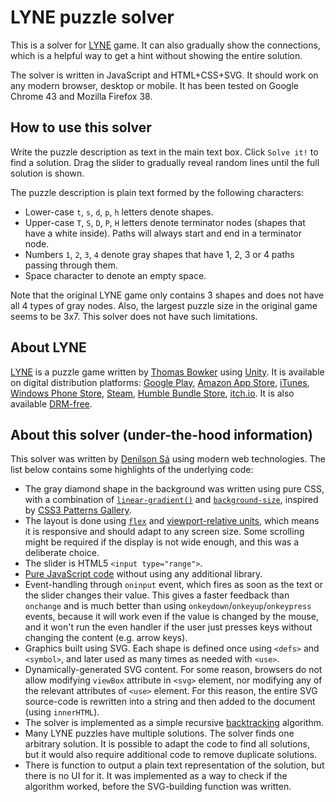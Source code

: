 LYNE puzzle solver
==================

This is a solver for [LYNE][] game. It can also gradually show the connections, which is a helpful way to get a hint without showing the entire solution.

The solver is written in JavaScript and HTML+CSS+SVG. It should work on any modern browser, desktop or mobile. It has been tested on Google Chrome 43 and Mozilla Firefox 38.

How to use this solver
----------------------

Write the puzzle description as text in the main text box. Click `Solve it!` to find a solution. Drag the slider to gradually reveal random lines until the full solution is shown.

The puzzle description is plain text formed by the following characters:

* Lower-case `t`, `s`, `d`, `p`, `h` letters denote shapes.
* Upper-case `T`, `S`, `D`, `P`, `H` letters denote terminator nodes (shapes that have a white inside). Paths will always start and end in a terminator node.
* Numbers `1`, `2`, `3`, `4` denote gray shapes that have 1, 2, 3 or 4 paths passing through them.
* Space character to denote an empty space.

Note that the original LYNE game only contains 3 shapes and does not have all 4 types of gray nodes. Also, the largest puzzle size in the original game seems to be 3x7. This solver does not have such limitations.

About LYNE
----------

[LYNE][] is a puzzle game written by [Thomas Bowker][tb] using [Unity][]. It is available on digital distribution platforms: [Google Play][play], [Amazon App Store][amazon], [iTunes][itunes], [Windows Phone Store][wp], [Steam][steam], [Humble Bundle Store][humble], [itch.io][itch]. It is also available [DRM-free][lyne].

About this solver (under-the-hood information)
----------------------------------------------

This solver was written by [Denilson Sá][denilsonsa] using modern web technologies. The list below contains some highlights of the underlying code:

* The gray diamond shape in the background was written using pure CSS, with a combination of [`linear-gradient()`][linear-gradient] and [`background-size`][background-size], inspired by [CSS3 Patterns Gallery][css3patterns].
* The layout is done using [`flex`][flex] and [viewport-relative units][viewport-units], which means it is responsive and should adapt to any screen size. Some scrolling might be required if the display is not wide enough, and this was a deliberate choice.
* The slider is HTML5 `<input type="range">`.
* [Pure JavaScript code][vanillajs] without using any additional library.
* Event-handling through `oninput` event, which fires as soon as the text or the slider changes their value. This gives a faster feedback than `onchange` and is much better than using `onkeydown`/`onkeyup`/`onkeypress` events, because it will work even if the value is changed by the mouse, and it won't run the even handler if the user just presses keys without changing the content (e.g. arrow keys).
* Graphics built using SVG. Each shape is defined once using `<defs>` and `<symbol>`, and later used as many times as needed with `<use>`.
* Dynamically-generated SVG content. For some reason, browsers do not allow modifying `viewBox` attribute in `<svg>` element, nor modifying any of the relevant attributes of `<use>` element. For this reason, the entire SVG source-code is rewritten into a string and then added to the document (using `innerHTML`).
* The solver is implemented as a simple recursive [backtracking][] algorithm.
* Many LYNE puzzles have multiple solutions. The solver finds one arbitrary solution. It is possible to adapt the code to find all solutions, but it would also require additional code to remove duplicate solutions.
* There is function to output a plain text representation of the solution, but there is no UI for it. It was implemented as a way to check if the algorithm worked, before the SVG-building function was written.

[lyne]: http://www.lynegame.com/
[play]: https://play.google.com/store/apps/details?id=com.thomasbowker.lynerelease
[amazon]: http://www.amazon.com/Thomas-Bowker-LYNE/dp/B00HA8WNZ0
[itunes]: https://itunes.apple.com/us/app/lyne/id731753333
[wp]: http://www.windowsphone.com/en-us/store/app/lyne/bf04e86a-cf61-491e-b095-a257fb725f5e
[steam]: http://store.steampowered.com/app/266010/
[humble]: https://www.humblebundle.com/store/p/lyne_storefront
[itch]: http://thomasbowker.itch.io/lyne
[tb]: http://thomasbowker.com/
[unity]: https://unity3d.com/
[denilsonsa]: http://denilson.sa.nom.br/
[linear-gradient]: https://developer.mozilla.org/en-US/docs/Web/CSS/linear-gradient
[background-size]: https://developer.mozilla.org/en-US/docs/Web/CSS/background-size
[css3patterns]: http://lea.verou.me/css3patterns/
[flex]: https://css-tricks.com/snippets/css/a-guide-to-flexbox/
[viewport-units]: http://www.w3.org/TR/css3-values/#viewport-relative-lengths
[vanillajs]: http://vanilla-js.com/
[backtracking]: https://en.wikipedia.org/wiki/Backtracking
